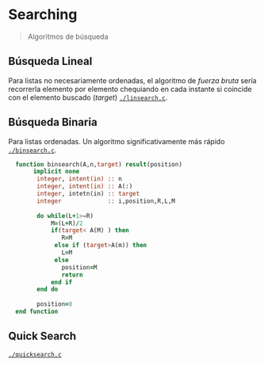 # Searching

> Algoritmos de búsqueda


## Búsqueda Lineal

Para listas no necesariamente ordenadas, el algoritmo de *fuerza bruta* sería recorrerla elemento por elemento chequiando en cada instante si coincide con el elemento buscado (*target*) [`./linsearch.c`](./linsearch.c).


## Búsqueda Binaria

Para listas ordenadas. Un algoritmo significativamente más rápido [`./binsearch.c`](./binsearch.c).

```fortran
  function binsearch(A,n,target) result(position)
       implicit none
        integer, intent(in) :: n
        integer, intent(in) :: A(:)
        integer, intetn(in) :: target
        integer             :: i,position,R,L,M
      
        do while(L+1>=R) 
            M=(L+R)/2
            if(target< A(M) ) then
               R=M
             else if (target>A(m)) then
               L=M
             else
               position=M 
               return
            end if
        end do
        
        position=0
  end function
```



## Quick Search

[`./quicksearch.c`](./quicksearch.c)
